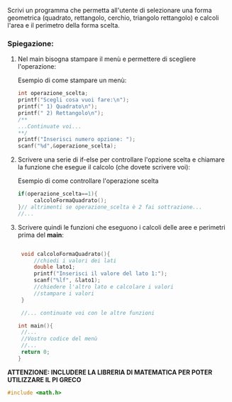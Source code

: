 Scrivi un programma che permetta all'utente di selezionare una forma geometrica (quadrato, rettangolo, cerchio, triangolo rettangolo) e calcoli l'area e il perimetro della forma scelta.

### Spiegazione:
1. Nel main bisogna stampare il menù e permettere di scegliere l'operazione:

    Esempio di come  stampare un menù:
   ```c
   int operazione_scelta;
   printf("Scegli cosa vuoi fare:\n");
   printf(" 1) Quadrato\n");
   printf(" 2) Rettangolo\n");
   /**
   ...Continuate voi...
   **/
   printf("Inserisci numero opzione: ");
   scanf("%d",&operazione_scelta);
   ```
3. Scrivere una serie di if-else per controllare l'opzione scelta e chiamare la funzione che esegue il calcolo (che dovete scrivere voi):
   
   Esempio di come controllare l'operazione scelta
   
   ```c
   if(operazione_scelta==1){
        calcoloFormaQuadrato();
   }// altrimenti se operazione_scelta è 2 fai sottrazione...
   //...
   ```

4. Scrivere quindi le funzioni che eseguono i calcoli delle aree e perimetri prima del **main**:
   
   ```c

    void calcoloFormaQuadrato(){
        //chiedi i valori dei lati
        double lato1;
        printf("Inserisci il valore del lato 1:");
        scanf("%lf", &lato1);
        //chiedere l'altro lato e calcolare i valori
        //stampare i valori
    }

    //... continuate voi con le altre funzioni

   int main(){
    //...
    //Vostro codice del menù
    //...
    return 0;
   }
   ```

**ATTENZIONE: INCLUDERE LA LIBRERIA DI MATEMATICA PER POTER UTILIZZARE IL PI GRECO**
```c
#include <math.h>
```
